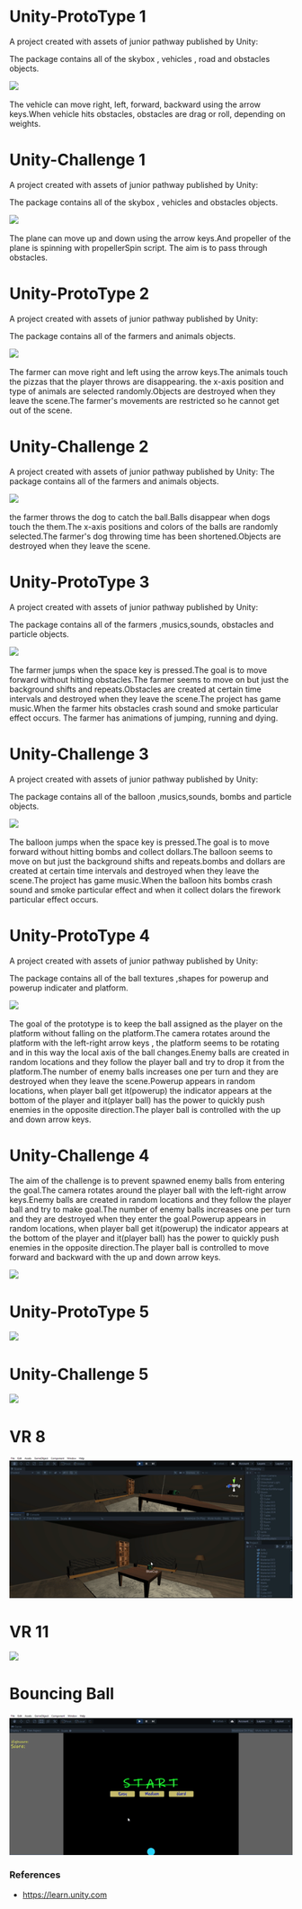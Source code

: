 # Unity-ProtoType 1


A project created with  assets of junior pathway published by Unity:

The package contains all of the skybox , vehicles , road and obstacles objects.

![](ProtoType1.gif)


The vehicle can move right, left, forward, backward using the arrow keys.When vehicle hits obstacles, obstacles are drag or roll, depending on weights.

# Unity-Challenge 1

A project created with  assets of junior pathway published by Unity:

The package contains all of the skybox , vehicles and obstacles objects.

![](Challenge1.gif)

The plane can move up and down using the arrow keys.And propeller of the plane is spinning with propellerSpin script. The aim is to pass through obstacles.

# Unity-ProtoType 2

A project created with  assets of junior pathway published by Unity:

The package contains all of the farmers and animals objects.

![](ProtoType2.gif)

The farmer can move right and left using the arrow keys.The animals touch the pizzas that the player throws are disappearing.
the x-axis position and type of animals are selected randomly.Objects are destroyed when they leave the scene.The farmer's movements are restricted so he cannot get out of the scene.

# Unity-Challenge 2

A project created with  assets of junior pathway published by Unity:
The package contains all of the farmers and animals objects.

![](Challenge2.gif)

the farmer throws the dog to catch the ball.Balls disappear when dogs touch the them.The x-axis positions and colors of the balls are randomly selected.The farmer's dog throwing time has been shortened.Objects are destroyed when they leave the scene.

# Unity-ProtoType 3

A project created with  assets of junior pathway published by Unity:

The package contains all of the farmers ,musics,sounds, obstacles and particle objects.

![](ProtoType3.gif)


The farmer jumps when the space key is pressed.The goal is to move forward without hitting obstacles.The farmer seems to move on but just the background shifts and repeats.Obstacles are created at certain time intervals and destroyed when they leave the scene.The project has game music.When the farmer hits obstacles crash sound and smoke particular effect occurs. The farmer has animations of jumping, running and dying.

# Unity-Challenge 3

A project created with  assets of junior pathway published by Unity:

The package contains all of the balloon ,musics,sounds, bombs and particle objects.

![](Challenge3.gif)


The balloon jumps when the space key is pressed.The goal is to move forward without hitting bombs and collect dollars.The balloon seems to move on but just the background shifts and repeats.bombs and dollars are created at certain time intervals and destroyed when they leave the scene.The project has game music.When the balloon hits bombs crash sound and smoke particular effect and when it collect dolars the firework particular effect occurs.

# Unity-ProtoType 4

A project created with  assets of junior pathway published by Unity:

The package contains all of the ball textures ,shapes for powerup and powerup indicater and platform.

![](ProtoType4.gif)



The goal of the prototype is to keep the ball assigned as the player on the platform without falling on the platform.The camera rotates around the platform with the left-right arrow keys , the platform seems to be rotating and in this way the local axis of the ball changes.Enemy balls are created in random locations and they follow the player ball and try to drop it from the platform.The number of enemy balls increases one per turn and they are destroyed when they leave the scene.Powerup appears in random locations, when player ball get it(powerup) the indicator appears at the bottom of the player and it(player ball) has the power to quickly push enemies in the opposite direction.The player ball is controlled with the up and down arrow keys.



# Unity-Challenge 4
The aim of the challenge is to prevent spawned enemy balls from entering the goal.The camera rotates around the player ball with the left-right arrow keys.Enemy balls are created in random locations and they follow the player ball and try to make goal.The number of enemy balls increases one per turn and they are destroyed when they enter the goal.Powerup appears in random locations, when player ball get it(powerup) the indicator appears at the bottom of the player and it(player ball) has the power to quickly push enemies in the opposite direction.The player ball is controlled to move forward and backward with the up and down arrow keys.


![](Challenge4.gif)


# Unity-ProtoType 5

![](ProtoType5.gif)

# Unity-Challenge 5

![](Challenge5.gif)




# VR 8

![](VR8.gif)

# VR 11

![](VR11.gif)

# Bouncing Ball

![](Ball.gif)






 
### References

- https://learn.unity.com


